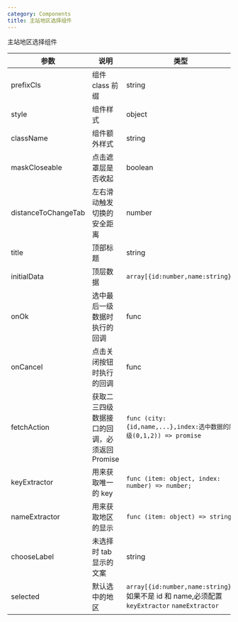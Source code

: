 ```yaml
---
category: Components
title: 主站地区选择组件
---
```


主站地区选择组件

<DEMO>

| 参数                | 说明                                         | 类型                                                                                        | 默认值                     | 必填  |
| ------------------- | -------------------------------------------- | ------------------------------------------------------------------------------------------- | -------------------------- | ----- |
| prefixCls           | 组件 class 前缀                              | string                                                                                      | Yep-area-picker            | false |
| style               | 组件样式                                     | object                                                                                      | {}                         | false |
| className           | 组件额外样式                                 | string                                                                                      | -                          | false |
| maskCloseable       | 点击遮罩层是否收起                           | boolean                                                                                     | false                      | false |
| distanceToChangeTab | 左右滑动触发切换的安全距离                   | number                                                                                      | 10                         | false |
| title               | 顶部标题                                     | string                                                                                      | `配送至`                   | false |
| initialData         | 顶层数据                                     | `array[{id:number,name:string}]`                                                            | -                          | true  |
| onOk                | 选中最后一级数据时执行的回调                 | func                                                                                        | -                          | true  |
| onCancel            | 点击关闭按钮时执行的回调                     | func                                                                                        | -                          | true  |
| fetchAction         | 获取二三四级数据接口的回调，必须返回 Promise | `func (city:{id,name,...},index:选中数据的层级(0,1,2)) => promise`                          | -                          | true  |
| keyExtractor        | 用来获取唯一的 key                           | `func (item: object, index: number) => number;`                                             | (item, index) => item.id   | false |
| nameExtractor       | 用来获取地区的显示                           | `func (item: object) => string;`                                                            | (item, index) => item.name | false |
| chooseLabel         | 未选择时 tab 显示的文案                      | string                                                                                      | `请选择`                   | false |
| selected            | 默认选中的地区                               | `array[{id:number,name:string}]`如果不是 id 和 name,必须配置 `keyExtractor` `nameExtractor` | []                         | false |
